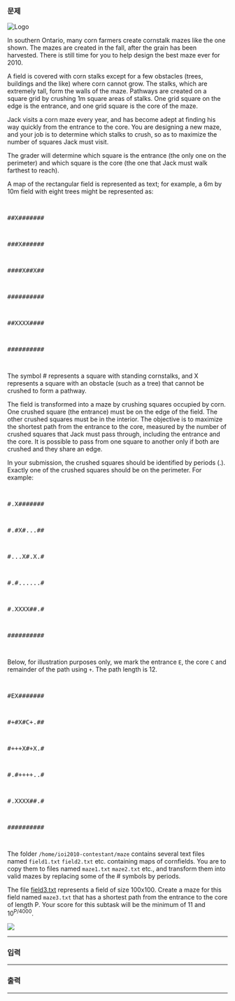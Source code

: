### 문제
<img alt="Logo" data-retina="" id="logo-header" src="https://www.acmicpc.net/https://d2gd6pc034wcta.cloudfront.net/images/logo@2x.png"/>
<p>In southern Ontario, many corn farmers create cornstalk mazes like the one shown. The mazes are created in the fall, after the grain has been harvested. There is still time for you to help design the best maze ever for 2010.</p>
<p>A field is covered with corn stalks except for a few obstacles (trees, buildings and the like) where corn cannot grow. The stalks, which are extremely tall, form the walls of the maze. Pathways are created on a square grid by crushing 1m square areas of stalks. One grid square on the edge is the entrance, and one grid square is the core of the maze.</p>
<p>Jack visits a corn maze every year, and has become adept at finding his way quickly from the entrance to the core. You are designing a new maze, and your job is to determine which stalks to crush, so as to maximize the number of squares Jack must visit.</p>
<p>The grader will determine which square is the entrance (the only one on the perimeter) and which square is the core (the one that Jack must walk farthest to reach).</p>
<p>A map of the rectangular field is represented as text; for example, a 6m by 10m field with eight trees might be represented as:</p>
<pre>
##X#######
###X######
####X##X##
##########
##XXXX####
##########
</pre>
<p>The symbol # represents a square with standing cornstalks, and X represents a square with an obstacle (such as a tree) that cannot be crushed to form a pathway.</p>
<p>The field is transformed into a maze by crushing squares occupied by corn. One crushed square (the entrance) must be on the edge of the field. The other crushed squares must be in the interior. The objective is to maximize the shortest path from the entrance to the core, measured by the number of crushed squares that Jack must pass through, including the entrance and the core. It is possible to pass from one square to another only if both are crushed and they share an edge.</p>
<p>In your submission, the crushed squares should be identified by periods (.). Exactly one of the crushed squares should be on the perimeter. For example:</p>
<pre>
#.X#######
#.#X#...##
#...X#.X.#
#.#......#
#.XXXX##.#
##########
</pre>
<p>Below, for illustration purposes only, we mark the entrance <code>E</code>, the core <code>C</code> and remainder of the path using <code>+</code>. The path length is 12.</p>
<pre>
#EX#######
#+#X#C+.##
#+++X#+X.#
#.#++++..#
#.XXXX##.#
##########
</pre>
<p>The folder <code>/home/ioi2010-contestant/maze</code> contains several text files named <code>field1.txt</code> <code>field2.txt</code> etc. containing maps of cornfields. You are to copy them to files named <code>maze1.txt</code> <code>maze2.txt</code> etc., and transform them into valid mazes by replacing some of the # symbols by periods.</p>
<p>The file <a href="https://upload.acmicpc.net/9e3be3d4-00c7-42bb-ad7c-a27cd1452299/">field3.txt</a> represents a field of size 100x100. Create a maze for this field named <code>maze3.txt</code> that has a shortest path from the entrance to the core of length P. Your score for this subtask will be the minimum of 11 and 10<sup>P/4000</sup>.</p>
<img class="pull-right startlink-logo" src="https://www.acmicpc.net/https://d2gd6pc034wcta.cloudfront.net/logo/startlink-logo-white-only.png"/>
<img height="1" src="https://www.acmicpc.net/https://www.facebook.com/tr?id=1670563073163149&amp;ev=PageView&amp;noscript=1" style="display:none" width="1"/>
<hr/>

### 입력

<hr/>

### 출력

<hr/>

